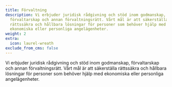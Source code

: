 ```yaml
---
title: Förvaltning
description: Vi erbjuder juridisk rådgivning och stöd inom godmanskap,
  förvaltarskap och annan förvaltningsrätt. Vårt mål är att säkerställa
  rättssäkra och hållbara lösningar för personer som behöver hjälp med
  ekonomiska eller personliga angelägenheter.
weight: 2
extra:
  icon: laurel-wreath
exclude_from_cms: false
---
```

Vi erbjuder juridisk rådgivning och stöd inom godmanskap, förvaltarskap och annan förvaltningsrätt. Vårt mål är att säkerställa rättssäkra och hållbara lösningar för personer som behöver hjälp med ekonomiska eller personliga angelägenheter.
